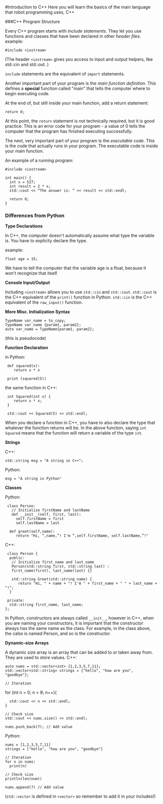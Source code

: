 #Introduction to C++
Here you will learn the basics of the main language that robot programming uses, C++

###C++ Program Structure

Every C++ program starts with *include statements*. They let you use functions and classes that have been declared in other *header files*. 
  example:
    
    #include <iostream>

(The header `<iostream>` gives you access to input and output helpers, like std::cin and std::out. )

`include` statements are the equivalent of `import` statements. 

Another important part of your program is the *main function definition*. This defines a **special** function called "main" that tells the computer where to begin executing code. 

At the end of, but still inside your main function, add a return statement:
    
    return 0;

At this point, the `return` statement is not technically required, but it is good practice. This is an error code for your program - a value of 0 tells the computer that the program has finished executing successfully. 

The next, very important part of your program is the *executable code*. This is the code that actually runs in your program. The executable code is inside your main function. 

An example of a running program:

    #include <iostream>

    int main() {
      int x = 527;
      int result = 2 * x;
      std::cout << “The answer is: “ << result << std::endl;

      return 0;
    }

### Differences from Python

**Type Declarations**

In C++, the computer doesn't automatically assume what type the variable is. You have to explicity declare the type. 

example:
    
    float age = 15;

We have to tell the computer that the variable age is a float, because it won't recognize that itself. 

**Console Input/Output**

Including `<iostream>` allows you to use `std::cin` and `std::cout`. `std::cout` is the C++ equivalent of the `print()` function in Python. `std::cin` is the C++ equivalent of the `raw_input()` function. 

**More Misc. Initialization Syntax** 

    TypeName var_name = to_copy;
    TypeName var_name {param1, param2};
    auto var_name = TypeName{param1, param2};

(this is pseudocode)

**Function Declaration**

 in Python:

     def squared(x):
     	return x * x

     print (squared(5))

 the same function in C++:

     int Squared(int x) {
     	return x * x;
     }

     std::cout << Squared(5) << std::endl;

When you declare a function in C++, you have to also declare the type that whatever the function returns will be. In the above function, saying `int Squared` means that the function will return a variable of the type `int`.

**Strings**

C++:

    std::string msg = "A string in C++";

Python: 

    msg = "A string in Python"
 
**Classes**

Python: 

     class Person:
       // Initialize firstName and lastName
       def __init__(self, first, last):
         self.firstName = first
         self.lastName = last

      def greet(self,name):
         return "Hi, “,name,”! I'm ”,self.firstName, self.lastName,”!"

C++:

     class Person {
      public:
       // Initialize first_name and last_name
       Person(std::string first, std::string last) : 
       first_name(first), last_name(last) {}

       std::string Greet(std::string name) {
          return "Hi, " + name + "! I'm " + first_name + " " + last_name + "!";
      }
  
     private:
      std::string first_name, last_name;
    };

In Python, constructors are always called `__init__`, however in C++, when you are naming your constructors, it is important that the constructor always has the same name as the class. For example, in the class above, the calss is named Person, and so is the constructor. 

**Dynamic-size Arrays**

A dynamic size array is an array that can be added to or taken away from. They are used to store values. 
C++:

    auto nums = std::vector<int> {1,2,3,5,7,11};
    std::vector<std::string> strings = {"hello", "how are you", "goodbye"};

    // Iteration
for (int n = 0; n < 8; n++){

      std::cout << n << std::endl;
    }

    // Check size
    std::cout << nums.size() << std::endl;

    nums.push_back(7); // Add value

Python:

    nums = [1,2,3,5,7,11]
    strings = ["hello", "how are you", "goodbye"]

    // Iteration
    for n in nums:
      print(n)

    // Check size
    println(len(num))

    nums.append(7) // Add value

(`std::vector` is defined in `<vector>` so remember to add it in your includes!)
